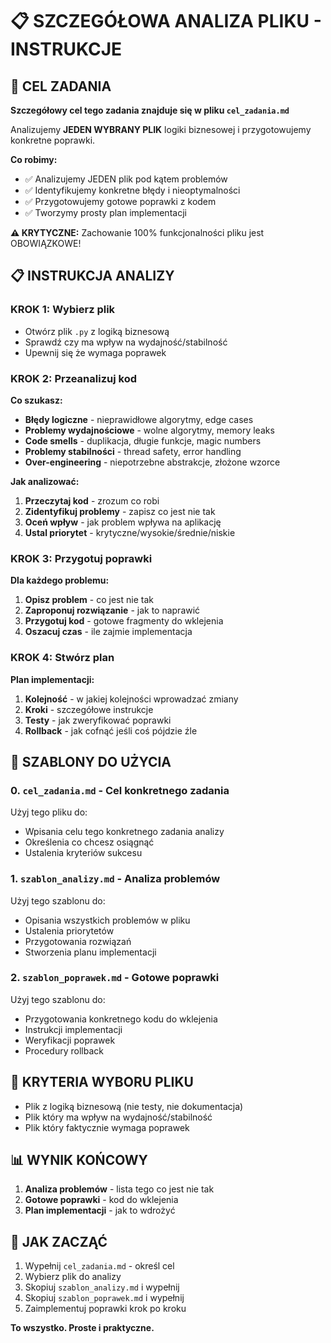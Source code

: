 # 📋 SZCZEGÓŁOWA ANALIZA PLIKU - INSTRUKCJE

## 🎯 CEL ZADANIA

**Szczegółowy cel tego zadania znajduje się w pliku `cel_zadania.md`**

Analizujemy **JEDEN WYBRANY PLIK** logiki biznesowej i przygotowujemy konkretne poprawki.

**Co robimy:**

- ✅ Analizujemy JEDEN plik pod kątem problemów
- ✅ Identyfikujemy konkretne błędy i nieoptymalności
- ✅ Przygotowujemy gotowe poprawki z kodem
- ✅ Tworzymy prosty plan implementacji

**⚠️ KRYTYCZNE:** Zachowanie 100% funkcjonalności pliku jest OBOWIĄZKOWE!

## 📋 INSTRUKCJA ANALIZY

### KROK 1: Wybierz plik

- Otwórz plik `.py` z logiką biznesową
- Sprawdź czy ma wpływ na wydajność/stabilność
- Upewnij się że wymaga poprawek

### KROK 2: Przeanalizuj kod

**Co szukasz:**

- **Błędy logiczne** - nieprawidłowe algorytmy, edge cases
- **Problemy wydajnościowe** - wolne algorytmy, memory leaks
- **Code smells** - duplikacja, długie funkcje, magic numbers
- **Problemy stabilności** - thread safety, error handling
- **Over-engineering** - niepotrzebne abstrakcje, złożone wzorce

**Jak analizować:**

1. **Przeczytaj kod** - zrozum co robi
2. **Zidentyfikuj problemy** - zapisz co jest nie tak
3. **Oceń wpływ** - jak problem wpływa na aplikację
4. **Ustal priorytet** - krytyczne/wysokie/średnie/niskie

### KROK 3: Przygotuj poprawki

**Dla każdego problemu:**

1. **Opisz problem** - co jest nie tak
2. **Zaproponuj rozwiązanie** - jak to naprawić
3. **Przygotuj kod** - gotowe fragmenty do wklejenia
4. **Oszacuj czas** - ile zajmie implementacja

### KROK 4: Stwórz plan

**Plan implementacji:**

1. **Kolejność** - w jakiej kolejności wprowadzać zmiany
2. **Kroki** - szczegółowe instrukcje
3. **Testy** - jak zweryfikować poprawki
4. **Rollback** - jak cofnąć jeśli coś pójdzie źle

## 📄 SZABLONY DO UŻYCIA

### 0. `cel_zadania.md` - Cel konkretnego zadania

Użyj tego pliku do:

- Wpisania celu tego konkretnego zadania analizy
- Określenia co chcesz osiągnąć
- Ustalenia kryteriów sukcesu

### 1. `szablon_analizy.md` - Analiza problemów

Użyj tego szablonu do:

- Opisania wszystkich problemów w pliku
- Ustalenia priorytetów
- Przygotowania rozwiązań
- Stworzenia planu implementacji

### 2. `szablon_poprawek.md` - Gotowe poprawki

Użyj tego szablonu do:

- Przygotowania konkretnego kodu do wklejenia
- Instrukcji implementacji
- Weryfikacji poprawek
- Procedury rollback

## 🎯 KRYTERIA WYBORU PLIKU

- Plik z logiką biznesową (nie testy, nie dokumentacja)
- Plik który ma wpływ na wydajność/stabilność
- Plik który faktycznie wymaga poprawek

## 📊 WYNIK KOŃCOWY

1. **Analiza problemów** - lista tego co jest nie tak
2. **Gotowe poprawki** - kod do wklejenia
3. **Plan implementacji** - jak to wdrożyć

## 🚀 JAK ZACZĄĆ

1. Wypełnij `cel_zadania.md` - określ cel
2. Wybierz plik do analizy
3. Skopiuj `szablon_analizy.md` i wypełnij
4. Skopiuj `szablon_poprawek.md` i wypełnij
5. Zaimplementuj poprawki krok po kroku

**To wszystko. Proste i praktyczne.**
